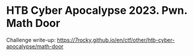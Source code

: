 # HTB Cyber Apocalypse 2023. Pwn. Math Door

Challenge write-up: https://7rocky.github.io/en/ctf/other/htb-cyber-apocalypse/math-door

